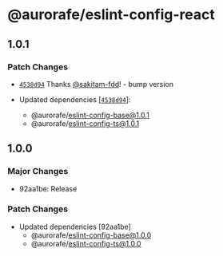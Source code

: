 # @aurorafe/eslint-config-react

## 1.0.1

### Patch Changes

- [`4538d94`](https://github.com/aurorafe/ftc/commit/4538d947c834a2dc56792acf7ee7e0be3623ceed) Thanks [@sakitam-fdd](https://github.com/sakitam-fdd)! - bump version

- Updated dependencies [[`4538d94`](https://github.com/aurorafe/ftc/commit/4538d947c834a2dc56792acf7ee7e0be3623ceed)]:
  - @aurorafe/eslint-config-base@1.0.1
  - @aurorafe/eslint-config-ts@1.0.1

## 1.0.0

### Major Changes

- 92aa1be: Release

### Patch Changes

- Updated dependencies [92aa1be]
  - @aurorafe/eslint-config-base@1.0.0
  - @aurorafe/eslint-config-ts@1.0.0
